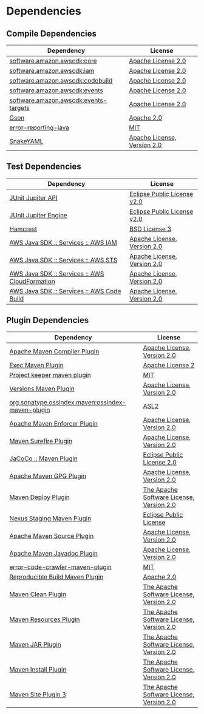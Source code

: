 <!-- @formatter:off -->
# Dependencies

## Compile Dependencies

| Dependency                                 | License                           |
| ------------------------------------------ | --------------------------------- |
| [software.amazon.awscdk:core][0]           | [Apache License 2.0][1]           |
| [software.amazon.awscdk:iam][0]            | [Apache License 2.0][1]           |
| [software.amazon.awscdk:codebuild][0]      | [Apache License 2.0][1]           |
| [software.amazon.awscdk:events][0]         | [Apache License 2.0][1]           |
| [software.amazon.awscdk:events-targets][0] | [Apache License 2.0][1]           |
| [Gson][10]                                 | [Apache 2.0][11]                  |
| [error-reporting-java][12]                 | [MIT][13]                         |
| [SnakeYAML][14]                            | [Apache License, Version 2.0][15] |

## Test Dependencies

| Dependency                                           | License                           |
| ---------------------------------------------------- | --------------------------------- |
| [JUnit Jupiter API][16]                              | [Eclipse Public License v2.0][17] |
| [JUnit Jupiter Engine][16]                           | [Eclipse Public License v2.0][17] |
| [Hamcrest][20]                                       | [BSD License 3][21]               |
| [AWS Java SDK :: Services :: AWS IAM][22]            | [Apache License, Version 2.0][23] |
| [AWS Java SDK :: Services :: AWS STS][22]            | [Apache License, Version 2.0][23] |
| [AWS Java SDK :: Services :: AWS CloudFormation][22] | [Apache License, Version 2.0][23] |
| [AWS Java SDK :: Services :: AWS Code Build][22]     | [Apache License, Version 2.0][23] |

## Plugin Dependencies

| Dependency                                              | License                                        |
| ------------------------------------------------------- | ---------------------------------------------- |
| [Apache Maven Compiler Plugin][30]                      | [Apache License, Version 2.0][11]              |
| [Exec Maven Plugin][32]                                 | [Apache License 2][15]                         |
| [Project keeper maven plugin][34]                       | [MIT][13]                                      |
| [Versions Maven Plugin][36]                             | [Apache License, Version 2.0][11]              |
| [org.sonatype.ossindex.maven:ossindex-maven-plugin][38] | [ASL2][15]                                     |
| [Apache Maven Enforcer Plugin][40]                      | [Apache License, Version 2.0][11]              |
| [Maven Surefire Plugin][42]                             | [Apache License, Version 2.0][11]              |
| [JaCoCo :: Maven Plugin][44]                            | [Eclipse Public License 2.0][45]               |
| [Apache Maven GPG Plugin][46]                           | [Apache License, Version 2.0][15]              |
| [Maven Deploy Plugin][48]                               | [The Apache Software License, Version 2.0][15] |
| [Nexus Staging Maven Plugin][50]                        | [Eclipse Public License][51]                   |
| [Apache Maven Source Plugin][52]                        | [Apache License, Version 2.0][11]              |
| [Apache Maven Javadoc Plugin][54]                       | [Apache License, Version 2.0][11]              |
| [error-code-crawler-maven-plugin][56]                   | [MIT][13]                                      |
| [Reproducible Build Maven Plugin][58]                   | [Apache 2.0][15]                               |
| [Maven Clean Plugin][60]                                | [The Apache Software License, Version 2.0][15] |
| [Maven Resources Plugin][62]                            | [The Apache Software License, Version 2.0][15] |
| [Maven JAR Plugin][64]                                  | [The Apache Software License, Version 2.0][15] |
| [Maven Install Plugin][66]                              | [The Apache Software License, Version 2.0][15] |
| [Maven Site Plugin 3][68]                               | [The Apache Software License, Version 2.0][15] |

[34]: https://github.com/exasol/project-keeper-maven-plugin
[44]: https://www.eclemma.org/jacoco/index.html
[14]: http://www.snakeyaml.org
[1]: http://www.apache.org/licenses/LICENSE-2.0
[12]: https://github.com/exasol/error-reporting-java
[15]: http://www.apache.org/licenses/LICENSE-2.0.txt
[42]: https://maven.apache.org/surefire/maven-surefire-plugin/
[50]: http://www.sonatype.com/public-parent/nexus-maven-plugins/nexus-staging/nexus-staging-maven-plugin/
[60]: http://maven.apache.org/plugins/maven-clean-plugin/
[22]: https://aws.amazon.com/sdkforjava
[13]: https://opensource.org/licenses/MIT
[32]: http://www.mojohaus.org/exec-maven-plugin
[36]: http://www.mojohaus.org/versions-maven-plugin/
[21]: http://opensource.org/licenses/BSD-3-Clause
[30]: https://maven.apache.org/plugins/maven-compiler-plugin/
[46]: http://maven.apache.org/plugins/maven-gpg-plugin/
[45]: https://www.eclipse.org/legal/epl-2.0/
[10]: https://github.com/google/gson
[51]: http://www.eclipse.org/legal/epl-v10.html
[23]: https://aws.amazon.com/apache2.0
[58]: http://zlika.github.io/reproducible-build-maven-plugin
[64]: http://maven.apache.org/plugins/maven-jar-plugin/
[11]: https://www.apache.org/licenses/LICENSE-2.0.txt
[40]: https://maven.apache.org/enforcer/maven-enforcer-plugin/
[17]: https://www.eclipse.org/legal/epl-v20.html
[66]: http://maven.apache.org/plugins/maven-install-plugin/
[16]: https://junit.org/junit5/
[38]: https://sonatype.github.io/ossindex-maven/maven-plugin/
[52]: https://maven.apache.org/plugins/maven-source-plugin/
[20]: http://hamcrest.org/JavaHamcrest/
[48]: http://maven.apache.org/plugins/maven-deploy-plugin/
[68]: http://maven.apache.org/plugins/maven-site-plugin/
[62]: http://maven.apache.org/plugins/maven-resources-plugin/
[54]: https://maven.apache.org/plugins/maven-javadoc-plugin/
[0]: https://github.com/aws/aws-cdk
[56]: https://github.com/exasol/error-code-crawler-maven-plugin
